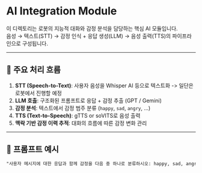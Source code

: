# AI Integration Module

이 디렉토리는 로봇의 지능적 대화와 감정 분석을 담당하는 핵심 AI 모듈입니다.  
음성 → 텍스트(STT) → 감정 인식 + 응답 생성(LLM) → 음성 출력(TTS)의 파이프라인으로 구성됩니다.

---

## 🧠 주요 처리 흐름
1. **STT (Speech-to-Text)**: 사용자 음성을 Whisper AI 등으로 텍스트화 -> 일단은 로봇에서 진행할 예정
2. **LLM 호출**: 구조화된 프롬프트로 응답 + 감정 추출 (GPT / Gemini)
3. **감정 분석**: 텍스트에서 감정 범주 분류 (`happy`, `sad`, `angry`, ...)
4. **TTS (Text-to-Speech)**: gTTS or soVITS로 음성 출력
5. **맥락 기반 감정 이력 추적**: 대화의 흐름에 따른 감정 변화 관리

---

## 💬 프롬프트 예시
```txt
"사용자 메시지에 대한 응답과 함께 감정을 다음 중 하나로 분류하시오: happy, sad, angry, calm, excited"
